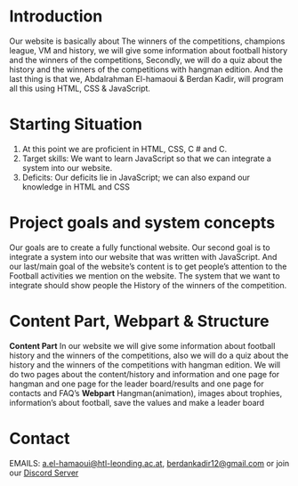 # Introduction
Our website is basically about The winners of the competitions, champions league, VM and
history, we will give some information about football history and the winners of the
competitions, Secondly, we will do a quiz about the history and the winners of the
competitions with hangman edition. And the last thing is that we, Abdalrahman El-hamaoui &
Berdan Kadir, will program all this using HTML, CSS & JavaScript.

# Starting Situation
1. At this point we are proficient in HTML, CSS, C # and C.
2. Target skills: We want to learn JavaScript so that we can integrate a system into our
website.
3. Deficits: Our deficits lie in JavaScript; we can also expand our knowledge in HTML
and CSS

# Project goals and system concepts
Our goals are to create a fully functional website. Our second goal is to integrate a system into
our website that was written with JavaScript. And our last/main goal of the website’s content
is to get people’s attention to the Football activities we mention on the website. The system
that we want to integrate should show people the History of the winners of the competition.

# Content Part, Webpart & Structure
__Content Part__
In our website we will give some information about football history and the winners of the
competitions, also we will do a quiz about the history and the winners of the competitions
with hangman edition. We will do two pages about the content/history and information and
one page for hangman and one page for the leader board/results and one page for contacts
and FAQ’s
__Webpart__
Hangman(animation), images about trophies, information’s about football, save the values
and make a leader board

# Contact
EMAILS: a.el-hamaoui@htl-leonding.ac.at, berdankadir12@gmail.com or join our [Discord Server](https://discord.gg/bknyd5q)
